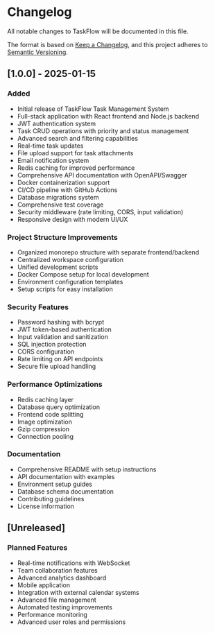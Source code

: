 # Changelog

All notable changes to TaskFlow will be documented in this file.

The format is based on [Keep a Changelog](https://keepachangelog.com/en/1.0.0/),
and this project adheres to [Semantic Versioning](https://semver.org/spec/v2.0.0.html).

## [1.0.0] - 2025-01-15

### Added
- Initial release of TaskFlow Task Management System
- Full-stack application with React frontend and Node.js backend
- JWT authentication system
- Task CRUD operations with priority and status management
- Advanced search and filtering capabilities
- Real-time task updates
- File upload support for task attachments
- Email notification system
- Redis caching for improved performance
- Comprehensive API documentation with OpenAPI/Swagger
- Docker containerization support
- CI/CD pipeline with GitHub Actions
- Database migrations system
- Comprehensive test coverage
- Security middleware (rate limiting, CORS, input validation)
- Responsive design with modern UI/UX

### Project Structure Improvements
- Organized monorepo structure with separate frontend/backend
- Centralized workspace configuration
- Unified development scripts
- Docker Compose setup for local development
- Environment configuration templates
- Setup scripts for easy installation

### Security Features
- Password hashing with bcrypt
- JWT token-based authentication
- Input validation and sanitization
- SQL injection protection
- CORS configuration
- Rate limiting on API endpoints
- Secure file upload handling

### Performance Optimizations
- Redis caching layer
- Database query optimization
- Frontend code splitting
- Image optimization
- Gzip compression
- Connection pooling

### Documentation
- Comprehensive README with setup instructions
- API documentation with examples
- Environment setup guides
- Database schema documentation
- Contributing guidelines
- License information

## [Unreleased]

### Planned Features
- Real-time notifications with WebSocket
- Team collaboration features
- Advanced analytics dashboard
- Mobile application
- Integration with external calendar systems
- Advanced file management
- Automated testing improvements
- Performance monitoring
- Advanced user roles and permissions
